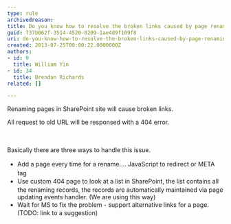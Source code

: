 ```yaml
---
type: rule
archivedreason: 
title: Do you know how to resolve the broken links caused by page renaming?
guid: 737b062f-3514-4520-8209-1ae4d9f109f8
uri: do-you-know-how-to-resolve-the-broken-links-caused-by-page-renaming
created: 2013-07-25T00:00:22.0000000Z
authors:
- id: 9
  title: William Yin
- id: 34
  title: Brendan Richards
related: []

---
```



Renaming pages in SharePoint site will cause broken links.<div>All request to old URL will be responsed with a 404 error.</div>
<br><excerpt class='endintro'></excerpt><br>
<p>​Basically there are three ways to handle this issue.</p><p></p><ul><li><span style="line-height&#58;1.6;">Add a page every time for a rename…. JavaScript to redirect or META tag​</span><br></li><li><span style="line-height&#58;1.6;">Use custom 404 page to look at a list in SharePoint,&#160;the list contains all the renaming records, the records are automatically maintained via page updating events handler. (We are using this way)</span><br></li><li><span style="line-height&#58;20px;">Wait for MS to fix the problem - support alternative links for a page. (TODO&#58; link to a suggestion)</span></li></ul><p></p><p><br></p>


